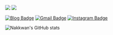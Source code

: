 <p>
  <a href="https://nakkwan.github.io/" target="_blank"><img src="https://img.shields.io/badge/Nakkwan Blog-83B81A?style=flat&logo=Bloglovin&logoColor=FFFFFF"/></a>
  <a href="mailto:cvvc1997@gmail.com" target="_blank"><img src="https://img.shields.io/badge/cvvc1997@gmail.com-F24E1E?style=flat&logo=Gmail&logoColor=white"/></a>
</p>

  
  [![Blog Badge](https://img.shields.io/badge/Gmail-d14836?style=flat-square&logo=Gmail&logoColor=white&link=mailto:joonhoo0123@gmail.com)](mailto:cvvc1997@gmail.com)
  [![Gmail Badge](https://img.shields.io/badge/Gmail-d14836?style=flat-square&logo=Gmail&logoColor=white&link=mailto:joonhoo0123@gmail.com)](mailto:cvvc1997@gmail.com)
  [![Instagram Badge](https://img.shields.io/badge/-Instagram-dd2a7b?style=flat-square&logo=instagram&logoColor=white&link=https://www.instagram.com/nak_panh/)](https://www.instagram.com/nak_panh/)
  
  ![Nakkwan's GitHub stats](https://github-readme-stats.vercel.app/api?username=Nakkwan&show_icons=true&theme=gruvbox)
  
